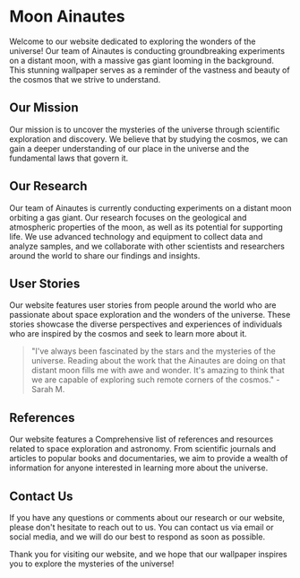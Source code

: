 <!--font:Cinzel Decorative-->

# Moon Ainautes

Welcome to our website dedicated to exploring the wonders of the universe! Our team of Ainautes is conducting groundbreaking experiments on a distant moon, with a massive gas giant looming in the background. This stunning wallpaper serves as a reminder of the vastness and beauty of the cosmos that we strive to understand.

## Our Mission

Our mission is to uncover the mysteries of the universe through scientific exploration and discovery. We believe that by studying the cosmos, we can gain a deeper understanding of our place in the universe and the fundamental laws that govern it.

## Our Research

Our team of Ainautes is currently conducting experiments on a distant moon orbiting a gas giant. Our research focuses on the geological and atmospheric properties of the moon, as well as its potential for supporting life. We use advanced technology and equipment to collect data and analyze samples, and we collaborate with other scientists and researchers around the world to share our findings and insights.

## User Stories

Our website features user stories from people around the world who are passionate about space exploration and the wonders of the universe. These stories showcase the diverse perspectives and experiences of individuals who are inspired by the cosmos and seek to learn more about it.

> "I've always been fascinated by the stars and the mysteries of the universe. Reading about the work that the Ainautes are doing on that distant moon fills me with awe and wonder. It's amazing to think that we are capable of exploring such remote corners of the cosmos." - Sarah M.

## References

Our website features a Com<wbr>pre<wbr>hen<wbr>sive list of references and resources related to space exploration and astronomy. From scientific journals and articles to popular books and documentaries, we aim to provide a wealth of information for anyone interested in learning more about the universe.

## Contact Us

If you have any questions or comments about our research or our website, please don't hesitate to reach out to us. You can contact us via email or social media, and we will do our best to respond as soon as possible.

Thank you for visiting our website, and we hope that our wallpaper inspires you to explore the mysteries of the universe!

<!--

Write me content for website with wallpaper which alt text is:

"A group of Ainautes conducting experiments on a distant moon, with a massive gas giant looming in the background."

The name/title of the page should not be 1:1 copy of the alt text but rather a real content of the website which is using this wallpaper.

- Use markdown format
- Start with heading
- Heading should be short and concise
- The content should look like a real website
- The website should not be about the wallpaper, wallpaper is just a related background
- Heading should be contain work "wallpaper" or "background"
- Include real sections like references, contact, user stories, etc. use things relevant to the page purpose.
- Feel free to use structure like headings, bullets, numbering, blockquotes, paragraphs, horizontal lines, etc.
- You can use formatting like bold or _italic_
- You can include UTF-8 emojis
- Links should be only #hash anchors (and you can refer to the document itself)
- Do not include images


---


# Exploring the Mysteries of the Universe: Ainautes on a Distant Moon

Welcome to our website dedicated to exploring the wonders of the universe! Our team of Ainautes is conducting groundbreaking experiments on a distant moon, with a massive gas giant looming in the background. This stunning wallpaper serves as a reminder of the vastness and beauty of the cosmos that we strive to understand.

## Our Mission

Our mission is to uncover the mysteries of the universe through scientific exploration and discovery. We believe that by studying the cosmos, we can gain a deeper understanding of our place in the universe and the fundamental laws that govern it.

## Our Research

Our team of Ainautes is currently conducting experiments on a distant moon orbiting a gas giant. Our research focuses on the geological and atmospheric properties of the moon, as well as its potential for supporting life. We use advanced technology and equipment to collect data and analyze samples, and we collaborate with other scientists and researchers around the world to share our findings and insights.

## User Stories

Our website features user stories from people around the world who are passionate about space exploration and the wonders of the universe. These stories showcase the diverse perspectives and experiences of individuals who are inspired by the cosmos and seek to learn more about it.

> "I've always been fascinated by the stars and the mysteries of the universe. Reading about the work that the Ainautes are doing on that distant moon fills me with awe and wonder. It's amazing to think that we are capable of exploring such remote corners of the cosmos." - Sarah M.

## References

Our website features a Com<wbr>pre<wbr>hen<wbr>sive list of references and resources related to space exploration and astronomy. From scientific journals and articles to popular books and documentaries, we aim to provide a wealth of information for anyone interested in learning more about the universe.

## Contact Us

If you have any questions or comments about our research or our website, please don't hesitate to reach out to us. You can contact us via email or social media, and we will do our best to respond as soon as possible.

Thank you for visiting our website, and we hope that our wallpaper inspires you to explore the mysteries of the universe!

-->
